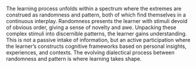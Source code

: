 
The learning process unfolds within a spectrum where the extremes are construed as randomness and pattern, both of which find themselves in a continuous interplay. Randomness presents the learner with stimuli devoid of obvious order, giving a sense of novelty and awe. Unpacking these complex stimuli into discernible patterns, the learner gains understanding. This is not a passive intake of information, but an active participation where the learner’s constructs cognitive frameworks based on personal insights, experiences, and contexts. The evolving dialectical process between randomness and pattern is where learning takes shape.

